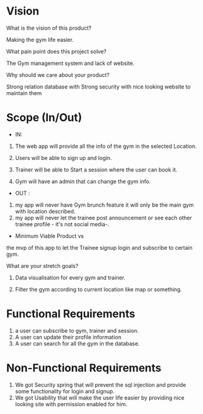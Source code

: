 # Vision

What is the vision of this product?

Making the gym life easier.

What pain point does this project solve?

The Gym management system and lack of website.

Why should we care about your product?

Strong relation database with Strong security with nice looking website to maintain them

# Scope (In/Out)

- IN:

1. The web app will provide all the info of the gym in the selected Location.

2. Users will be able to sign up and login.

3. Trainer will be able to Start a session where the user can book it.

4. Gym will have an admin that can change the gym info.

- OUT :

1. my app will never have Gym brunch feature it will only be the main gym with location described.
2. my app will never let the trainee post announcement or see each other trainee profile - it's not social media-.


- Minimum Viable Product vs

the mvp of this app to let the Trainee signup login and subscribe to certain gym.

What are your stretch goals?

1. Data visualisation for every gym and trainer.

2. Filter the gym according to current location like map or something.

# Functional Requirements

1. a user can subscribe to gym, trainer and session.
2. A user can update their profile information
3. A user can search for all the gym in the database.

# Non-Functional Requirements

1. We got Security spring that will prevent the sql injection and provide some functionality for login and signup.
2. We got Usability that will make the user life easier by providing nice looking site with permission enabled for him.